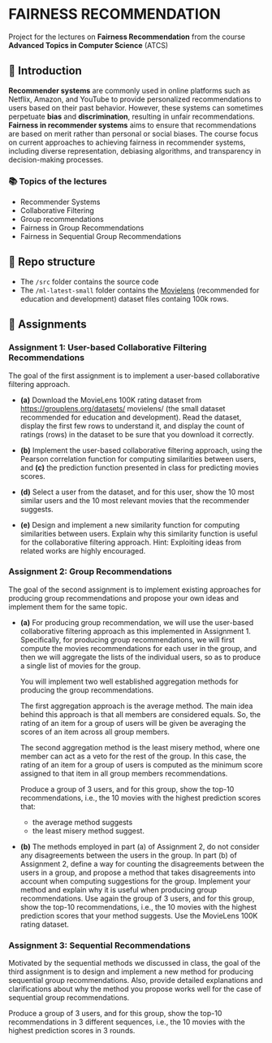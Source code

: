 # FAIRNESS RECOMMENDATION
Project for the lectures on **Fairness Recommendation** from the course **Advanced Topics in Computer Science** (ATCS)

## 📌 Introduction
**Recommender systems** are commonly used in online platforms such as Netflix, Amazon, and YouTube to provide personalized recommendations to users based on their past behavior. However, these systems can sometimes perpetuate **bias** and **discrimination**, resulting in unfair recommendations. **Fairness in recommender systems** aims to ensure that recommendations are based on merit rather than personal or social biases. The course focus on current approaches to achieving fairness in recommender systems, including diverse representation, debiasing algorithms, and transparency in decision-making processes.  

### 📚 Topics of the lectures
- Recommender Systems 
- Collaborative Filtering 
- Group recommendations 
- Fairness in Group Recommendations 
- Fairness in Sequential Group Recommendations 

## 🧬 Repo structure
- The `/src` folder contains the source code
- The `/ml-latest-small` folder contains the [Movielens](https://grouplens.org/datasets/movielens/) (recommended for education and development) dataset files containg 100k rows.

## 📃 Assignments
### Assignment 1: User-based Collaborative Filtering Recommendations

The goal of the first assignment is to implement a user-based collaborative filtering
approach.

- **(a)** Download the MovieLens 100K rating dataset from https://grouplens.org/datasets/
movielens/ (the small dataset recommended for education and development). Read the
dataset, display the first few rows to understand it, and display the count of ratings (rows)
in the dataset to be sure that you download it correctly.

- **(b)** Implement the user-based collaborative filtering approach, using the Pearson
correlation function for computing similarities between users, and
**(c)** the prediction function presented in class for predicting movies scores.

- **(d)** Select a user from the dataset, and for this user, show the 10 most similar users and the 10 most relevant movies that the recommender suggests.

- **(e)** Design and implement a new similarity function for computing similarities between
users. Explain why this similarity function is useful for the collaborative filtering approach.
Hint: Exploiting ideas from related works are highly encouraged.

### Assignment 2: Group Recommendations
The goal of the second assignment is to implement existing approaches for producing
group recommendations and propose your own ideas and implement them for the same
topic.

- **(a)** For producing group recommendation, we will use the user-based collaborative
filtering approach as this implemented in Assignment 1. Specifically, for producing group
recommendations, we will first compute the movies recommendations for each user in
the group, and then we will aggregate the lists of the individual users, so as to produce a
single list of movies for the group.
    
    You will implement two well established aggregation methods for producing the group recommendations.

    The first aggregation approach is the average method. The main idea behind this approach is that all members are considered equals. So, the rating of an item for a group of users will be given be averaging the scores of an item across all group members.

    The second aggregation method is the least misery method, where one member can act as a veto for the rest of the group. In this case, the rating of an item for a group of users is computed as the minimum score assigned to that item in all group members recommendations.

    Produce a group of 3 users, and for this group, show the top-10 recommendations, i.e., the 10 movies with the highest prediction scores that:
    - the average method suggests
    - the least misery method suggest.


- **(b)** The methods employed in part (a) of Assignment 2, do not consider any
disagreements between the users in the group.
In part (b) of Assignment 2, define a way for counting the disagreements between the
users in a group, and propose a method that takes disagreements into account when
computing suggestions for the group.
Implement your method and explain why it is useful when producing group
recommendations.
Use again the group of 3 users, and for this group, show the top-10 recommendations,
i.e., the 10 movies with the highest prediction scores that your method suggests. Use the
MovieLens 100K rating dataset.

### Assignment 3: Sequential Recommendations
Motivated by the sequential methods we discussed in class, the goal of the third
assignment is to design and implement a new method for producing sequential group
recommendations. Also, provide detailed explanations and clarifications about why the
method you propose works well for the case of sequential group recommendations.

Produce a group of 3 users, and for this group, show the top-10 recommendations in 3
different sequences, i.e., the 10 movies with the highest prediction scores in 3 rounds.
